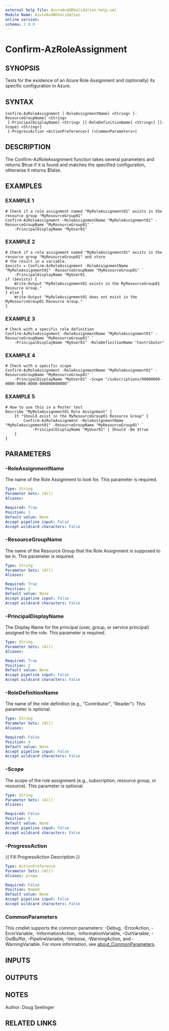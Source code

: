 ```yaml
---
external help file: AzureAndADValidation-help.xml
Module Name: AzureAndADValidation
online version:
schema: 2.0.0
---
```


# Confirm-AzRoleAssignment

## SYNOPSIS
Tests for the existence of an Azure Role Assignment and (optionally) its specific configuration in Azure.

## SYNTAX

```
Confirm-AzRoleAssignment [-RoleAssignmentName] <String> [-ResourceGroupName] <String>
 [-PrincipalDisplayName] <String> [[-RoleDefinitionName] <String>] [[-Scope] <String>]
 [-ProgressAction <ActionPreference>] [<CommonParameters>]
```

## DESCRIPTION
The Confirm-AzRoleAssignment function takes several parameters and returns $true if it is found and matches the
specified configuration, otherwise it returns $false.

## EXAMPLES

### EXAMPLE 1
```
# Check if a role assignment named "MyRoleAssignment01" exists in the resource group "MyResourceGroup01"
Confirm-AzRoleAssignment -RoleAssignmentName "MyRoleAssignment01" -ResourceGroupName "MyResourceGroup01" `
    -PrincipalDisplayName "MyUser01"
```

### EXAMPLE 2
```
# Check if a role assignment named "MyRoleAssignment01" exists in the resource group "MyResourceGroup01" and store 
# the result in a variable.
$exists = Confirm-AzRoleAssignment -RoleAssignmentName "MyRoleAssignment01" -ResourceGroupName "MyResourceGroup01" `
    -PrincipalDisplayName "MyUser01
if ($exists) {
    Write-Output "MyRoleAssignment01 exists in the MyResourceGroup01 Resource Group."
} else {
    Write-Output "MyRoleAssignment01 does not exist in the MyResourceGroup01 Resource Group."
}
```

### EXAMPLE 3
```
# Check with a specific role definition
Confirm-AzRoleAssignment -RoleAssignmentName "MyRoleAssignment01" -ResourceGroupName "MyResourceGroup01" `
    -PrincipalDisplayName "MyUser01" -RoleDefinitionName "Contributor"
```

### EXAMPLE 4
```
# Check with a specific scope
Confirm-AzRoleAssignment -RoleAssignmentName "MyRoleAssignment01" -ResourceGroupName "MyResourceGroup01" `
    -PrincipalDisplayName "MyUser01" -Scope "/subscriptions/00000000-0000-0000-0000-000000000000"
```

### EXAMPLE 5
```
# How to use this in a Pester test
Describe "MyRoleAssignment01 Role Assignment" {
    It "Should exist in the MyResourceGroup01 Resource Group" {
        Confirm-AzRoleAssignment -RoleAssignmentName "MyRoleAssignment01" -ResourceGroupName "MyResourceGroup01" `
            -PrincipalDisplayName "MyUser01" | Should -Be $true
    }
}
```

## PARAMETERS

### -RoleAssignmentName
The name of the Role Assignment to look for.
This parameter is required.

```yaml
Type: String
Parameter Sets: (All)
Aliases:

Required: True
Position: 1
Default value: None
Accept pipeline input: False
Accept wildcard characters: False
```

### -ResourceGroupName
The name of the Resource Group that the Role Assignment is supposed to be in.
This parameter is required.

```yaml
Type: String
Parameter Sets: (All)
Aliases:

Required: True
Position: 2
Default value: None
Accept pipeline input: False
Accept wildcard characters: False
```

### -PrincipalDisplayName
The Display Name for the principal (user, group, or service principal) assigned to the role.
This parameter is 
required.

```yaml
Type: String
Parameter Sets: (All)
Aliases:

Required: True
Position: 3
Default value: None
Accept pipeline input: False
Accept wildcard characters: False
```

### -RoleDefinitionName
The name of the role definition (e.g., "Contributor", "Reader").
This parameter is optional.

```yaml
Type: String
Parameter Sets: (All)
Aliases:

Required: False
Position: 4
Default value: None
Accept pipeline input: False
Accept wildcard characters: False
```

### -Scope
The scope of the role assignment (e.g., subscription, resource group, or resource).
This parameter is optional.

```yaml
Type: String
Parameter Sets: (All)
Aliases:

Required: False
Position: 5
Default value: None
Accept pipeline input: False
Accept wildcard characters: False
```

### -ProgressAction
{{ Fill ProgressAction Description }}

```yaml
Type: ActionPreference
Parameter Sets: (All)
Aliases: proga

Required: False
Position: Named
Default value: None
Accept pipeline input: False
Accept wildcard characters: False
```

### CommonParameters
This cmdlet supports the common parameters: -Debug, -ErrorAction, -ErrorVariable, -InformationAction, -InformationVariable, -OutVariable, -OutBuffer, -PipelineVariable, -Verbose, -WarningAction, and -WarningVariable. For more information, see [about_CommonParameters](http://go.microsoft.com/fwlink/?LinkID=113216).

## INPUTS

## OUTPUTS

## NOTES
Author: Doug Seelinger

## RELATED LINKS
